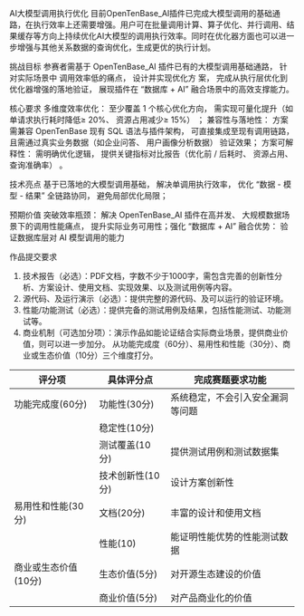 AI大模型调用执行优化
目前OpenTenBase_AI插件已完成大模型调用的基础通路，在执行效率上还需要增强。用户可在批量调用计算、算子优化、并行调用、结果缓存等方向上持续优化AI大模型的调用执行效率。同时在优化器方面也可以进一步增强与其他关系数据的查询优化，生成更优的执行计划。

挑战目标
参赛者需基于 OpenTenBase_AI 插件已有的大模型调用基础通路， 针对实际场景中 调用效率低的痛点， 设计并实现优化方
案， 完成从执行层优化到优化器增强的落地验证， 展现插件在 “数据库 + AI” 融合场景中的高效支撑能力。

核心要求
多维度效率优化： 至少覆盖 1 个核心优化方向， 需实现可量化提升（如单请求执行耗时降低≥ 20%、 资源占用减少≥ 15%） ；
兼容性与落地性： 方案需兼容 OpenTenBase 现有 SQL 语法与插件架构， 可直接集成至现有调用链路， 且需通过真实业务数据（如企业问答、 用户画像分析数据） 验证效果；
方案可解释性： 需明确优化逻辑， 提供关键指标对比报告（优化前 / 后耗时、 资源占用、 查询准确率） 。

技术亮点
基于已落地的大模型调用基础， 解决单调用执行效率， 优化 “数据 - 模型 - 结果” 全链路协同， 避免局部优化局限；

预期价值
突破效率瓶颈： 解决 OpenTenBase_AI 插件在高并发、 大规模数据场景下的调用性能痛点， 提升实际业务可用性；强化 “数据库 + AI” 融合优势： 验证数据库层对 AI 模型调用的能力

作品提交要求
1. 技术报告（必选）：PDF文档，字数不少于1000字，需包含完善的创新性分析、方案设计、使用文档、实现效果、以及测试用例等内容。
2. 源代码、及运行演示（必选）：提供完整的源代码、及可以运行的验证环境。
3. 性能/功能测试（必选）：提供完备的测试用例及结果，包括性能测试、功能测试等。
4. 商业机制（可选加分项）：演示作品如能论证结合实际商业场景，提供商业价值，则可以进一步加分。
从功能完成度（60分）、易用性和性能（30分）、商业或生态价值（10分）三个维度打分。

| 评分项                     | 具体评分点         | 完成赛题要求功能                     |
| -------------------------- | ------------------ | ------------------------------------ |
| 功能完成度(60分)           | 功能性(30分)       | 系统稳定，不会引入安全漏洞等问题     |
|                            | 稳定性(10分)       |                                      |
|                            | 测试覆盖(10分)     | 提供测试用例和测试数据集             |
|                            | 技术创新性(10分)   | 设计方案创新性                       |
| 易用性和性能(30分)         | 文档(20分)         | 丰富的设计和使用文档                 |
|                            | 性能(10)           | 能证明性能优势的性能测试数据         |
| 商业或生态价值(10分)       | 生态价值(5分)      | 对开源生态建设的价值                 |
|                            | 商业价值(5分)      | 对产品商业化的价值                   |